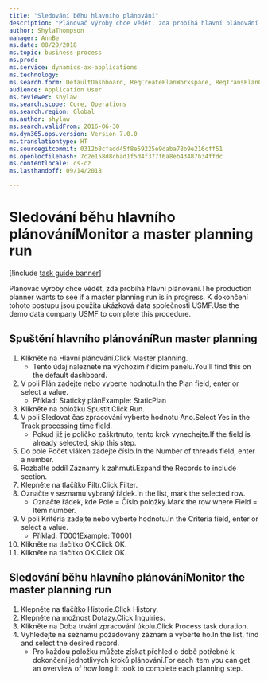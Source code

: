 ```yaml
--- 
title: "Sledování běhu hlavního plánování"
description: "Plánovač výroby chce vědět, zda probíhá hlavní plánování."
author: ShylaThompson
manager: AnnBe
ms.date: 08/29/2018
ms.topic: business-process
ms.prod: 
ms.service: dynamics-ax-applications
ms.technology: 
ms.search.form: DefaultDashboard, ReqCreatePlanWorkspace, ReqTransPlanCard, SysQueryForm, InventItemIdLookupSimple, ReqLog, ReqProcessTaskTrace
audience: Application User
ms.reviewer: shylaw
ms.search.scope: Core, Operations
ms.search.region: Global
ms.author: shylaw
ms.search.validFrom: 2016-06-30
ms.dyn365.ops.version: Version 7.0.0
ms.translationtype: HT
ms.sourcegitcommit: 0312b8cfadd45f8e59225e9daba78b9e216cff51
ms.openlocfilehash: 7c2e158d8cbad1f5d4f377f6a8eb43487b34ffdc
ms.contentlocale: cs-cz
ms.lasthandoff: 09/14/2018

---
```

# <a name="monitor-a-master-planning-run"></a><span data-ttu-id="14a58-103">Sledování běhu hlavního plánování</span><span class="sxs-lookup"><span data-stu-id="14a58-103">Monitor a master planning run</span></span>

[!include [task guide banner](../../includes/task-guide-banner.md)]

<span data-ttu-id="14a58-104">Plánovač výroby chce vědět, zda probíhá hlavní plánování.</span><span class="sxs-lookup"><span data-stu-id="14a58-104">The production planner wants to see if a master planning run is in progress.</span></span> <span data-ttu-id="14a58-105">K dokončení tohoto postupu jsou použita ukázková data společnosti USMF.</span><span class="sxs-lookup"><span data-stu-id="14a58-105">Use the demo data company USMF to complete this procedure.</span></span>


## <a name="run-master-planning"></a><span data-ttu-id="14a58-106">Spuštění hlavního plánování</span><span class="sxs-lookup"><span data-stu-id="14a58-106">Run master planning</span></span>
1. <span data-ttu-id="14a58-107">Klikněte na Hlavní plánování.</span><span class="sxs-lookup"><span data-stu-id="14a58-107">Click Master planning.</span></span>
    * <span data-ttu-id="14a58-108">Tento údaj naleznete na výchozím řídicím panelu.</span><span class="sxs-lookup"><span data-stu-id="14a58-108">You'll find this on the default dashboard.</span></span>  
2. <span data-ttu-id="14a58-109">V poli Plán zadejte nebo vyberte hodnotu.</span><span class="sxs-lookup"><span data-stu-id="14a58-109">In the Plan field, enter or select a value.</span></span>
    * <span data-ttu-id="14a58-110">Příklad: Statický plán</span><span class="sxs-lookup"><span data-stu-id="14a58-110">Example: StaticPlan</span></span>  
3. <span data-ttu-id="14a58-111">Klikněte na položku Spustit.</span><span class="sxs-lookup"><span data-stu-id="14a58-111">Click Run.</span></span>
4. <span data-ttu-id="14a58-112">V poli Sledovat čas zpracování vyberte hodnotu Ano.</span><span class="sxs-lookup"><span data-stu-id="14a58-112">Select Yes in the Track processing time field.</span></span>
    * <span data-ttu-id="14a58-113">Pokud již je políčko zaškrtnuto, tento krok vynechejte.</span><span class="sxs-lookup"><span data-stu-id="14a58-113">If the field is already selected, skip this step.</span></span>  
5. <span data-ttu-id="14a58-114">Do pole Počet vláken zadejte číslo.</span><span class="sxs-lookup"><span data-stu-id="14a58-114">In the Number of threads field, enter a number.</span></span>
6. <span data-ttu-id="14a58-115">Rozbalte oddíl Záznamy k zahrnutí.</span><span class="sxs-lookup"><span data-stu-id="14a58-115">Expand the Records to include section.</span></span>
7. <span data-ttu-id="14a58-116">Klepněte na tlačítko Filtr.</span><span class="sxs-lookup"><span data-stu-id="14a58-116">Click Filter.</span></span>
8. <span data-ttu-id="14a58-117">Označte v seznamu vybraný řádek.</span><span class="sxs-lookup"><span data-stu-id="14a58-117">In the list, mark the selected row.</span></span>
    * <span data-ttu-id="14a58-118">Označte řádek, kde Pole = Číslo položky.</span><span class="sxs-lookup"><span data-stu-id="14a58-118">Mark the row where Field = Item number.</span></span>  
9. <span data-ttu-id="14a58-119">V poli Kritéria zadejte nebo vyberte hodnotu.</span><span class="sxs-lookup"><span data-stu-id="14a58-119">In the Criteria field, enter or select a value.</span></span>
    * <span data-ttu-id="14a58-120">Příklad: T0001</span><span class="sxs-lookup"><span data-stu-id="14a58-120">Example: T0001</span></span>  
10. <span data-ttu-id="14a58-121">Klikněte na tlačítko OK.</span><span class="sxs-lookup"><span data-stu-id="14a58-121">Click OK.</span></span>
11. <span data-ttu-id="14a58-122">Klikněte na tlačítko OK.</span><span class="sxs-lookup"><span data-stu-id="14a58-122">Click OK.</span></span>

## <a name="monitor-the-master-planning-run"></a><span data-ttu-id="14a58-123">Sledování běhu hlavního plánování</span><span class="sxs-lookup"><span data-stu-id="14a58-123">Monitor the master planning run</span></span>
1. <span data-ttu-id="14a58-124">Klepněte na tlačítko Historie.</span><span class="sxs-lookup"><span data-stu-id="14a58-124">Click History.</span></span>
2. <span data-ttu-id="14a58-125">Klepněte na možnost Dotazy.</span><span class="sxs-lookup"><span data-stu-id="14a58-125">Click Inquiries.</span></span>
3. <span data-ttu-id="14a58-126">Klikněte na Doba trvání zpracování úkolu.</span><span class="sxs-lookup"><span data-stu-id="14a58-126">Click Process task duration.</span></span>
4. <span data-ttu-id="14a58-127">Vyhledejte na seznamu požadovaný záznam a vyberte ho.</span><span class="sxs-lookup"><span data-stu-id="14a58-127">In the list, find and select the desired record.</span></span>
    * <span data-ttu-id="14a58-128">Pro každou položku můžete získat přehled o době potřebné k dokončení jednotlivých kroků plánování.</span><span class="sxs-lookup"><span data-stu-id="14a58-128">For each item you can get an overview of how long it took to complete each planning step.</span></span>  


